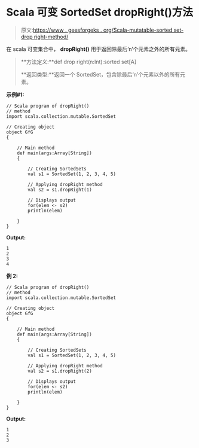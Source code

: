 # Scala 可变 SortedSet dropRight()方法

> 原文:[https://www . geesforgeks . org/Scala-mutatable-sorted set-drop right-method/](https://www.geeksforgeeks.org/scala-mutable-sortedset-dropright-method/)

在 scala 可变集合中， **dropRight()** 用于返回除最后‘n’个元素之外的所有元素。

> **方法定义:**def drop right(n:Int):sorted set[A]
> 
> **返回类型:**返回一个 SortedSet，包含除最后‘n’个元素以外的所有元素。

**示例#1:**

```
// Scala program of dropRight()
// method
import scala.collection.mutable.SortedSet 

// Creating object 
object GfG 
{ 

    // Main method 
    def main(args:Array[String]) 
    { 

        // Creating SortedSets 
        val s1 = SortedSet(1, 2, 3, 4, 5)

        // Applying dropRight method 
        val s2 = s1.dropRight(1) 

        // Displays output 
        for(elem <- s2)  
        println(elem) 

    } 
} 
```

**Output:**

```
1
2
3
4

```

**例 2:**

```
// Scala program of dropRight()
// method
import scala.collection.mutable.SortedSet 

// Creating object 
object GfG 
{ 

    // Main method 
    def main(args:Array[String]) 
    { 

        // Creating SortedSets 
        val s1 = SortedSet(1, 2, 3, 4, 5)

        // Applying dropRight method 
        val s2 = s1.dropRight(2) 

        // Displays output 
        for(elem <- s2)  
        println(elem) 

    } 
} 
```

**Output:**

```
1
2
3

```